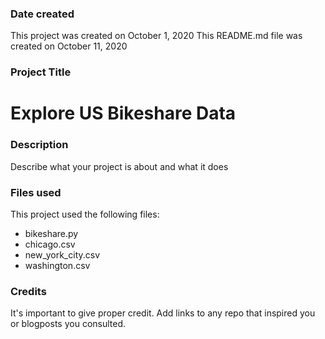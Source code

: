 ### Date created
This project was created on October 1, 2020
This README.md file was created on October 11, 2020

### Project Title
# Explore US Bikeshare Data

### Description
Describe what your project is about and what it does

### Files used
This project used the following files:
* bikeshare.py
* chicago.csv
* new_york_city.csv
* washington.csv

### Credits
It's important to give proper credit. Add links to any repo that inspired you or blogposts you consulted.
